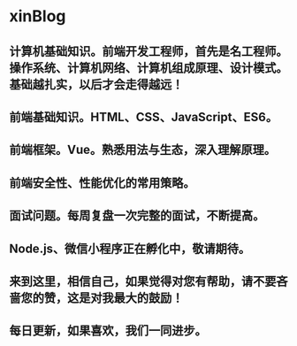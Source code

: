 # xinBlog
## 计算机基础知识。前端开发工程师，首先是名工程师。操作系统、计算机网络、计算机组成原理、设计模式。基础越扎实，以后才会走得越远！

## 前端基础知识。HTML、CSS、JavaScript、ES6。

## 前端框架。Vue。熟悉用法与生态，深入理解原理。

## 前端安全性、性能优化的常用策略。

## 面试问题。每周复盘一次完整的面试，不断提高。

## Node.js、微信小程序正在孵化中，敬请期待。

## 来到这里，相信自己，如果觉得对您有帮助，请不要吝啬您的赞，这是对我最大的鼓励！
## 每日更新，如果喜欢，我们一同进步。
